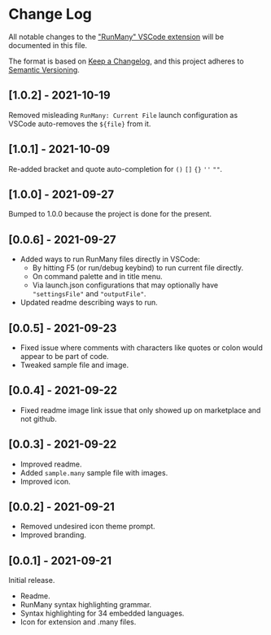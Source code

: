 # Change Log

All notable changes to the
["RunMany" VSCode extension](https://marketplace.visualstudio.com/items?itemName=discretegames.runmany)
will be documented in this file.

The format is based on [Keep a Changelog](https://keepachangelog.com/en/1.0.0/),
and this project adheres to [Semantic Versioning](https://semver.org/spec/v2.0.0.html).

## [1.0.2] - 2021-10-19

Removed misleading `RunMany: Current File` launch configuration as VSCode auto-removes the `${file}` from it.

## [1.0.1] - 2021-10-09

Re-added bracket and quote auto-completion for `()` `[]` `{}` `''` `""`.

## [1.0.0] - 2021-09-27

Bumped to 1.0.0 because the project is done for the present.

## [0.0.6] - 2021-09-27

- Added ways to run RunMany files directly in VSCode:
  - By hitting F5 (or run/debug keybind) to run current file directly.
  - On command palette and in title menu.
  - Via launch.json configurations that may optionally have `"settingsFile"` and `"outputFile"`.
- Updated readme describing ways to run.

## [0.0.5] - 2021-09-23

- Fixed issue where comments with characters like quotes or colon would appear to be part of code.
- Tweaked sample file and image.

## [0.0.4] - 2021-09-22

- Fixed readme image link issue that only showed up on marketplace and not github.

## [0.0.3] - 2021-09-22

- Improved readme.
- Added `sample.many` sample file with images.
- Improved icon.

## [0.0.2] - 2021-09-21

- Removed undesired icon theme prompt.
- Improved branding.

## [0.0.1] - 2021-09-21

Initial release.

- Readme.
- RunMany syntax highlighting grammar.
- Syntax highlighting for 34 embedded languages.
- Icon for extension and .many files.
